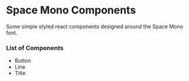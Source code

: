 # Space Mono Components

Some simple styled react components designed around the Space Mono font.

### List of Components

- Button
- Line
- Title
